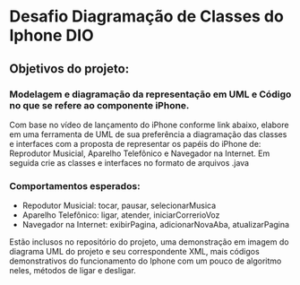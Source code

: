 # Desafio Diagramação de Classes do Iphone DIO

## Objetivos do projeto:

### Modelagem e diagramação da representação em UML e Código no que se refere ao componente iPhone.

Com base no vídeo de lançamento do iPhone conforme link abaixo, elabore em uma ferramenta de UML de sua preferência a diagramação das classes e interfaces com a proposta de representar os papéis do iPhone de: Reprodutor Musicial, Aparelho Telefônico e Navegador na Internet. Em seguida crie as classes e interfaces no formato de arquivos .java

### Comportamentos esperados:

- Repodutor Musicial: tocar, pausar, selecionarMusica
- Aparelho Telefônico: ligar, atender, iniciarCorrerioVoz
- Navegador na Internet: exibirPagina, adicionarNovaAba, atualizarPagina

Estão inclusos no repositório do projeto, uma demonstração em imagem do diagrama UML do projeto e seu correspondente XML, mais códigos demonstrativos do funcionamento do Iphone com um pouco de algoritmo neles, métodos de ligar e desligar.

